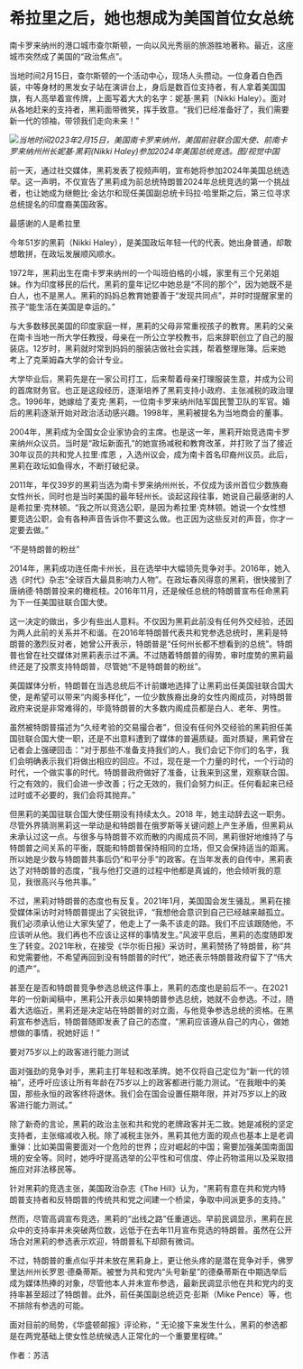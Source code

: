# 希拉里之后，她也想成为美国首位女总统

南卡罗来纳州的港口城市查尔斯顿，一向以风光秀丽的旅游胜地著称。最近，这座城市突然成了美国的“政治焦点”。

当地时间2月15日，查尔斯顿的一个活动中心，现场人头攒动。一位身着白色西装，中等身材的黑发女子站在演讲台上，身后是数百位支持者，有人拿着美国国旗，有人高举着宣传牌，上面写着大大的名字：妮基·黑莉（Nikki
Haley）。面对从各地赶来的支持者，黑莉面带微笑，挥手致意。“我们已经准备好了，我们需要新一代的领袖，带领我们走向未来！”

![](https://inews.gtimg.com/news_bt/OTO2_RYLzuzW88efw__Sg6u25g0QUueTUrirn_e2gxxaYAA/1000)_当地时间2023年2月15日，美国南卡罗来纳州，美国前驻联合国大使、前南卡罗来纳州州长妮基·黑莉(Nikki
Haley)参加2024年美国总统竞选。图/视觉中国_

前一天，通过社交媒体，黑莉发表了视频声明，宣布她将参加2024年美国总统选举。这一声明，不仅宣告了黑莉成为前总统特朗普2024年总统竞选的第一个挑战者，也让她成为继鲍比·金达尔和现任美国副总统卡玛拉·哈里斯之后，第三位寻求总统提名的印度裔美国政客。

最感谢的人是希拉里

今年51岁的黑莉（Nikki Haley），是美国政坛年轻一代的代表。她出身普通，却敢想敢拼，在政坛发展顺风顺水。

1972年，黑莉出生在南卡罗来纳州的一个叫班伯格的小城，家里有三个兄弟姐妹。作为印度移民的后代，黑莉的童年记忆中她总是“不同的那个”，因为她既不是白人，也不是黑人。黑莉的妈妈总教育她要善于“发现共同点”，并时时提醒家里的孩子“能生活在美国是幸运的。”

与大多数移民美国的印度家庭一样，黑莉的父母非常重视孩子的教育。黑莉的父亲在南卡当地一所大学任教授，母亲在一所公立学校教书，后来辞职创立了自己的服装店。12岁时，黑莉就时常到妈妈的服装店做社会实践，帮着整理账簿。后来她考上了克莱姆森大学的会计专业。

大学毕业后，黑莉先是在一家公司打工，后来帮着母亲打理服装生意，并成为公司的首席财务官。也正是这段经历，逐渐培养了黑莉支持小政府、主张减税的政治理念。1996年，她嫁给了麦克·黑莉，一位南卡罗来纳州陆军国民警卫队的军官。婚后的黑莉逐渐开始对政治活动感兴趣。1998年，黑莉被提名为当地商会的董事。

2004年，黑莉成为全国女企业家协会的主席。也是这一年，黑莉开始竞选南卡罗来纳州众议员。当时是“政坛新面孔”的她宣扬减税和教育改革，并打败了当了接近30年议员的共和党人拉里·库恩
，入选州议会，成为南卡首名印裔州议员。此后，黑莉在政坛如鱼得水，不断打破纪录。

2011年，年仅39岁的黑莉当选为南卡罗来纳州州长，不仅成为该州首位少数族裔女性州长，同时也是当时美国的最年轻州长。谈起这段往事，她说自己最感谢的人是希拉里·克林顿。“我之所以竞选公职，是因为希拉里·克林顿。她说一个女性想要竞选公职，会有各种声音告诉你不要这么做。也正因为这些反对的声音，你才一定要去做。”

“不是特朗普的粉丝”

2014年，黑莉成功连任南卡州长，且在选举中大幅领先竞争对手。2016年，她入选《时代》杂志“全球百大最具影响力人物”。在政坛春风得意的黑莉，很快接到了唐纳德·特朗普投来的橄榄枝。2016年11月，还是候任总统的特朗普宣布任命黑莉为下一任美国驻联合国大使。

这一决定的做出，多少有些出人意料。不仅因为黑莉此前没有任何外交经验，还因为两人此前的关系并不和谐。在2016年特朗普代表共和党参选总统时，黑莉是特朗普的激烈反对者，她曾公开表示，特朗普是“任何州长都不想看到的总统”。特朗普也曾在社交媒体对黑莉表示过不满。不过随着特朗普的得势，审时度势的黑莉最终还是了投票支持特朗普，尽管她“不是特朗普的粉丝”。

美国媒体分析，特朗普在当选总统后不计前嫌地选择了让黑莉出任美国驻联合国大使，是希望可以带来“内阁多样化”，一位少数族裔出身的女性内阁成员，对特朗普政府来说是非常难得的，毕竟特朗普的大多数内阁成员都是白人、老年、男性。

虽然被特朗普描述为“久经考验的交易撮合者”，但没有任何外交经验的黑莉担任美国驻联合国大使一职，还是不出意料遭到了媒体的普遍质疑。面对质疑，黑莉曾在记者会上强硬回击：“对于那些不准备支持我们的人，我们会记下你们的名字，我们会明确表示我们将做出相应的回应。不过，现在是一个力量的时代，一个行动的时代，一个做实事的时代。特朗普政府做好了准备，让我来到这里，观察联合国。行之有效的，我们会进一步改善；行之无效的，我们会努力纠正。任何看起来已经过时或不必要的，我们会将其抛弃。”

但黑莉的美国驻联合国大使任期没有持续太久。2018
年，她主动辞去这一职务。尽管外界猜测黑莉这一举动是和特朗普在俄罗斯等关键问题上产生矛盾，但黑莉从未承认过这一点。与很多与特朗普不欢而散的内阁成员不同，黑莉很好地维持了与特朗普之间关系的平衡，既能和特朗普保持相同的立场，但又会保持适当的距离。所以她是少数与特朗普共事后仍“和平分手”的政客。在当年发表的自传中，黑莉表达了对特朗普的态度，“我与他打交道的过程中他都是真诚的，他会倾听我的意见，我很高兴与他共事。”

不过，黑莉对特朗普的态度也有反复。2021年1月，美国国会发生骚乱，黑莉在接受媒体采访时对特朗普提出了尖锐批评，“我想他会意识到自己已经越来越孤立。我们必须承认他让大家失望了，他走上了一条不该走的路。我们不应该跟随他，不应该听从他。我们再也不应该让这样的事情发生。”风波平息后，黑莉的态度随即发生了转变。2021年秋，在接受《华尔街日报》采访时，黑莉赞扬了特朗普，称“共和党需要他，不希望再回到没有特朗普的时代”，她还表示特朗普政府留下了“伟大的遗产”。

甚至在是否和特朗普竞争参选总统这件事上，黑莉的态度也是前后不一。在2021年的一份新闻稿中，黑莉公开表示如果特朗普参选总统，她就不会参选。不过，随着大选临近，黑莉还是决定站在特朗普的对立面，与他竞争参选总统的资格。在黑莉宣布参选后，特朗普随即发表了自己的态度，“黑莉应该遵从自己的内心，做她想做的事情，祝她好运！”

要对75岁以上的政客进行能力测试

面对强劲的竞争对手，黑莉主打年轻和改革牌。她不仅将自己定位为“新一代的领袖”，还呼吁应该让所有年龄在75岁以上的政客都进行能力测试。“在我眼中的美国，那些永恒的政客终将退休。我们会在国会设置任期年限，并对75岁以上的政客进行能力测试。”

除了新奇的言论，黑莉的政治主张和共和党的老牌政客并无二致。她是减税的坚定支持者，主张缩减收入税。除了减税主张外，黑莉其他方面的观点也基本上是老调重弹：比如美国需要面对一个危险的世界；应对崛起的中国；需要加强美国南面国境的安全等。同时，她呼吁提高选举的公平性和可信度、停止药物滥用以及采取措施应对非法移民等。

针对黑莉的竞选主张，美国政治杂志《The Hill》认为，“黑莉有意在共和党内特朗普支持者和反特朗普的传统共和党之间建一个桥梁，争取中间派更多的支持。”

然而，尽管高调宣布竞选，黑莉的“出线之路”任重道远。早前民调显示，黑莉在民众中的支持率并未突破两位数，远低于在去年11月宣布竞选的特朗普。虽然在公开场合对黑莉的参选表示欢迎，特朗普私下却颇有微词。

不过，特朗普的重点似乎并未放在黑莉身上，更让他头疼的是潜在竞争对手，佛罗里达州州长罗恩·德桑蒂斯。被誉为共和党内“头号新星”的德桑蒂斯在中期选举后成为媒体热捧的对象，尽管他本人并未宣布参选，最新民调显示他在共和党内的支持率甚至超过了特朗普。此外，前任美国副总统迈克·彭斯（Mike
Pence）等，也不排除有参选的可能。

面对目前的局势，《华盛顿邮报》评论称，“ 无论接下来发生什么，黑莉的参选都是在两党基础上使女性总统候选人正常化的一个重要里程碑。”

作者：苏洁

